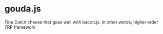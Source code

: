 gouda.js
========

Fine Dutch cheese that goes well with bacon.js. In other words; higher order FRP framework
